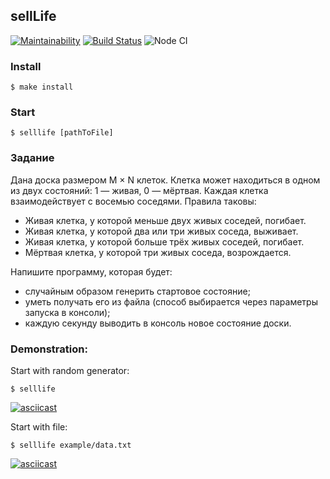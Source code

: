## sellLife

[![Maintainability](https://api.codeclimate.com/v1/badges/9f307c046ee15e3cafd2/maintainability)](https://codeclimate.com/github/MrFSP/sellLife/maintainability)
[![Build Status](https://travis-ci.org/MrFSP/sellLife.svg?branch=master)](https://travis-ci.org/MrFSP/sellLife)
![Node CI](https://github.com/MrFSP/sellLife/workflows/Node%20CI/badge.svg)

### Install
```
$ make install
```

### Start
```
$ selllife [pathToFile]
```

### Задание

Дана доска размером M × N клеток. Клетка может находиться в одном из двух состояний: 1 — живая, 0 — мёртвая. Каждая клетка взаимодействует с восемью соседями. Правила таковы:

* Живая клетка, у которой меньше двух живых соседей, погибает.
* Живая клетка, у которой два или три живых соседа, выживает.
* Живая клетка, у которой больше трёх живых соседей, погибает.
* Мёртвая клетка, у которой три живых соседа, возрождается.

Напишите программу, которая будет:
* случайным образом генерить стартовое состояние;
* уметь получать его из файла (способ выбирается через параметры запуска в консоли);
* каждую секунду выводить в консоль новое состояние доски.

### Demonstration:

Start with random generator:
```
$ selllife
```
[![asciicast](https://asciinema.org/a/304857.svg)](https://asciinema.org/a/304857)

Start with file:
```
$ selllife example/data.txt
```
[![asciicast](https://asciinema.org/a/304856.svg)](https://asciinema.org/a/304856)
